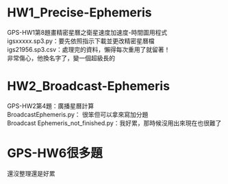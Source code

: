 # HW1_Precise-Ephemeris 
GPS-HW1第8題畫精密星曆之衛星速度加速度-時間圖用程式 \
  igsxxxxx.sp3.py：要先依照指示下載並更改精密星曆檔 \
  igs21956.sp3.csv：處理完的資料，懶得每次重用了就留著！ \
  非常傷心，他換名字了，變一個超級長的

# HW2_Broadcast-Ephemeris
GPS-HW2第4題：廣播星曆計算 \
  BroadcastEphemeris.py： 很笨但可以拿來寫加分題 \
  Broadcast Ephemeris_not_finished.py：我好累，那時候沒用出來現在也很難了 

# GPS-HW6很多題
  還沒整理還是好累 

